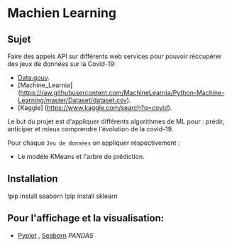 # Machien Learning

## Sujet
Faire des appels API sur différents web services pour pouvoir réccupérer des jeux de données sur la Covid-19:
- [Data.gouv](https://www.data.gouv.fr/fr/datasets/r/5c4e1452-3850-4b59-b11c-3dd51d7fb8b5).
- [Machine_Learnia] (https://raw.githubusercontent.com/MachineLearnia/Python-Machine-Learning/master/Dataset/dataset.csv).
- [Kaggle] (https://www.kaggle.com/search?q=covid).

Le but du projet est d'appliquer différents algorithmes de ML pour : prédir, anticiper et mieux comprendre l'évolution de la covid-19.

Pour chaque `Jeu de données` on appliquer réspectivement :
- Le modéle KMeans et l'arbre de prédiction.


## Installation
!pip install seaborn
!pip install sklearn


## Pour l'affichage et la visualisation:
- [Pyplot](https://pandas.pydata.org/pandas-docs/stable/user_guide/visualization.html) , [Seaborn](https://seaborn.pydata.org/introduction.html) *PANDAS*